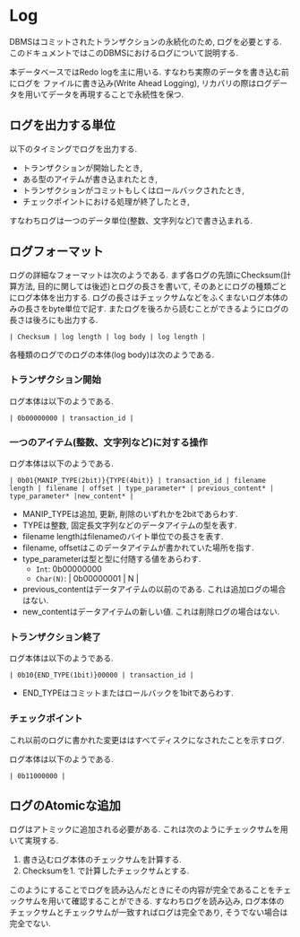 # Log

DBMSはコミットされたトランザクションの永続化のため, ログを必要とする. このドキュメントではこのDBMSにおけるログについて説明する. 

本データベースではRedo logを主に用いる. すなわち実際のデータを書き込む前にログを
ファイルに書き込み(Write Ahead Logging), リカバリの際はログデータを用いてデータを再現することで永続性を保つ. 

## ログを出力する単位

以下のタイミングでログを出力する. 

- トランザクションが開始したとき,
- ある型のアイテムが書き込まれたとき,
- トランザクションがコミットもしくはロールバックされたとき, 
- チェックポイントにおける処理が終了したとき,

すなわちログは一つのデータ単位(整数、文字列など)で書き込まれる. 

## ログフォーマット

ログの詳細なフォーマットは次のようである. まず各ログの先頭にChecksum(計算方法, 目的に関しては後述)とログの長さを書いて, 
そのあとにログの種類ごとにログ本体を出力する. ログの長さはチェックサムなどをふくまないログ本体のみの長さをbyte単位で記す.
またログを後ろから読むことができるようにログの長さは後ろにも出力する. 

```
| Checksum | log length | log body | log length |
```

各種類のログでのログの本体(log body)は次のようである.

### トランザクション開始

ログ本体は以下のようである.

```
| 0b00000000 | transaction_id |
```

### 一つのアイテム(整数、文字列など)に対する操作

ログ本体は以下のようである.
```
| 0b01{MANIP_TYPE(2bit)}{TYPE(4bit)} | transaction_id | filename length | filename | offset | type_parameter* | previous_content* | type_parameter* |new_content* | 
```

- MANIP_TYPEは追加, 更新, 削除のいずれかを2bitであらわす.
- TYPEは整数, 固定長文字列などのデータアイテムの型を表す.
- filename lengthはfilenameのバイト単位での長さを表す.
- filename, offsetはこのデータアイテムが書かれていた場所を指す.
- type_parameterは型と型に付随する値をあらわす.
    - `Int`: 0b00000000
    - `Char(N)`: | 0b00000001 | N |
- previous_contentはデータアイテムの以前のである. これは追加ログの場合はない.
- new_contentはデータアイテムの新しい値. これは削除ログの場合はない.

### トランザクション終了

ログ本体は以下のようである.
```
| 0b10{END_TYPE(1bit)}00000 | transaction_id |
```

- END_TYPEはコミットまたはロールバックを1bitであらわす.

### チェックポイント

これ以前のログに書かれた変更ははすべてディスクになされたことを示すログ. 

ログ本体は以下のようである.
```
| 0b11000000 |
```

## ログのAtomicな追加

ログはアトミックに追加される必要がある. これは次のようにチェックサムを用いて実現する. 

1. 書き込むログ本体のチェックサムを計算する. 
2. Checksumを1. で計算したチェックサムとする. 

このようにすることでログを読み込んだときにその内容が完全であることをチェックサムを用いて確認することができる. すなわちログを読み込み, ログ本体のチェックサムとチェックサムが一致すればログは完全であり, そうでない場合は完全でない. 